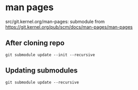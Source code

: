 # man pages

src/git.kernel.org/man-pages: submodule from https://git.kernel.org/pub/scm/docs/man-pages/man-pages 

## After cloning repo

    git submodule update --init --recursive

## Updating submodules

    git submodule update --recursive
